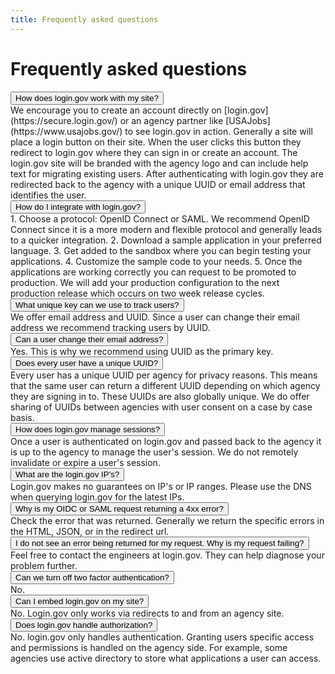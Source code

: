 ```yaml
---
title: Frequently asked questions
---
```


# Frequently asked questions

<div class="usa-accordion-bordered">
<button class="usa-accordion-button" aria-controls="flow">
How does login.gov work with my site?
</button>
<div id="flow" class="usa-accordion-content" markdown="1">
We encourage you to create an account directly on [login.gov](https://secure.login.gov/) or an agency partner like 
[USAJobs](https://www.usajobs.gov/) to see login.gov in action.  
Generally a site will place a login button on their site.  When the user clicks this button they redirect to login.gov
where they can sign in or create an account.  The login.gov site will be branded with the agency logo and can
include help text for migrating existing users.
After authenticating with login.gov they are redirected back to the agency with a unique UUID or email address that
identifies the user. 
</div>
</div>

<div class="usa-accordion-bordered">
<button class="usa-accordion-button" aria-controls="programming">
How do I integrate with login.gov?
</button>
<div id="programming" class="usa-accordion-content" markdown="1">
1. Choose a protocol: OpenID Connect or SAML.  We recommend OpenID Connect since it is a more modern and flexible
protocol and generally leads to a quicker integration.
2. Download a sample application in your preferred language.
3. Get added to the sandbox where you can begin testing your applications. 
4. Customize the sample code to your needs.
5. Once the applications are working correctly you can request to be promoted to production.
We will add your production configuration to the next production release which occurs on two week release cycles.
</div>
</div>

<div class="usa-accordion-bordered">
<button class="usa-accordion-button" aria-controls="user-key">
What unique key can we use to track users?
</button>
<div id="user-key" class="usa-accordion-content" markdown="1">
We offer email address and UUID.  Since a user can change their email address we recommend tracking users by UUID.
</div>
</div>

<div class="usa-accordion-bordered">
<button class="usa-accordion-button" aria-controls="email">
Can a user change their email address?
</button>
<div id="email" class="usa-accordion-content" markdown="1">
Yes.  This is why we recommend using UUID as the primary key.
</div>
</div>

<div class="usa-accordion-bordered">
<button class="usa-accordion-button" aria-controls="uuid">
Does every user have a unique UUID?
</button>
<div id="uuid" class="usa-accordion-content" markdown="1">
Every user has a unique UUID per agency for privacy reasons.  This means that the same user can return a different UUID depending on which agency they are signing in to.  These UUIDs are also globally unique.  We do offer sharing of UUIDs between agencies with user consent on a case by case basis. 
</div>
</div>

<div class="usa-accordion-bordered">
<button class="usa-accordion-button" aria-controls="sessions">
How does login.gov manage sessions?
</button>
<div id="sessions" class="usa-accordion-content" markdown="1">
Once a user is authenticated on login.gov and passed back to the agency it is up to the agency to manage the user's session.
We do not remotely invalidate or expire a user's session.
</div>
</div>


<div class="usa-accordion-bordered">
<button class="usa-accordion-button" aria-controls="ip-address">
What are the login.gov IP's?
</button>
<div id="ip-address" class="usa-accordion-content" markdown="1">
Login.gov makes no guarantees on IP's or IP ranges.  Please use the DNS when querying login.gov for the latest IPs.
</div>
</div>

<div class="usa-accordion-bordered">
<button class="usa-accordion-button" aria-controls="4xx-error">
Why is my OIDC or SAML request returning a 4xx error?
</button>
<div id="4xx-error" class="usa-accordion-content" markdown="1">
Check the error that was returned.  Generally we return the specific errors in the HTML, JSON, or in the redirect url.
</div>
</div>

<div class="usa-accordion-bordered">
<button class="usa-accordion-button" aria-controls="request-error">
I do not see an error being returned for my request. Why is my request failing?
</button>
<div id="request-error" class="usa-accordion-content" markdown="1">
Feel free to contact the engineers at login.gov.  They can help diagnose your problem further.
</div>
</div>

<div class="usa-accordion-bordered">
<button class="usa-accordion-button" aria-controls="2fa">
Can we turn off two factor authentication?
</button>
<div id="2fa" class="usa-accordion-content" markdown="1">
No.
</div>
</div>

<div class="usa-accordion-bordered">
<button class="usa-accordion-button" aria-controls="embed">
Can I embed login.gov on my site?
</button>
<div id="embed" class="usa-accordion-content" markdown="1">
No.  Login.gov only works via redirects to and from an agency site.
</div>
</div>

<div class="usa-accordion-bordered">
<button class="usa-accordion-button" aria-controls="authorization">
Does login.gov handle authorization?
</button>
<div id="authorization" class="usa-accordion-content" markdown="1">
No.  login.gov only handles authentication. Granting users specific access and permissions is handled on the agency side.  For example, some agencies use active directory to store what applications a user can access.
</div>
</div>
